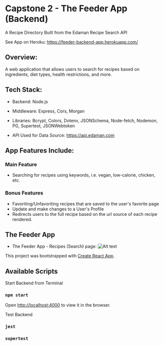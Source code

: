 # Capstone 2 - The Feeder App (Backend)

A Recipe Directory Built from the Edaman Recipe Search API 

See App on Heroku: https://feeder-backend-app.herokuapp.com/

## Overview: 
A web application that allows users to search for recipes based on ingredients, diet types, health restrictions, and more. 

## Tech Stack:
- Backend: 
Node.js

- Middleware:
Express, 
Cors,
Morgan

- Libraries:
Bcrypt,
Colors,
Dotenv,
JSONSchema,
Node-fetch,
Nodemon,
PG,
Supertest,
JSONWebtoken

- API Used for Data Source: 
https://api.edaman.com

## App Features Include:
### Main Feature
- Searching for recipes using keywords, i.e. vegan, low-calorie, chicken, etc.
### Bonus Features
- Favoriting/Unfavoriting recipes that are saved to the user's favorite page
- Update and make changes to a User's Profile
- Redirects users to the full recipe based on the url source of each recipe rendered.

## The Feeder App

- The Feeder App - Recipes (Search) page:
![Alt text](app_shot2.png?raw=true "App Homepage")


This project was bootstrapped with [Create React App](https://github.com/facebook/create-react-app).

## Available Scripts

Start Backend from Terminal
### `npm start`

Open [http://localhost:4000](http://localhost:4000) to view it in the browser.

Test Backend
### `jest`
### `supertest`
